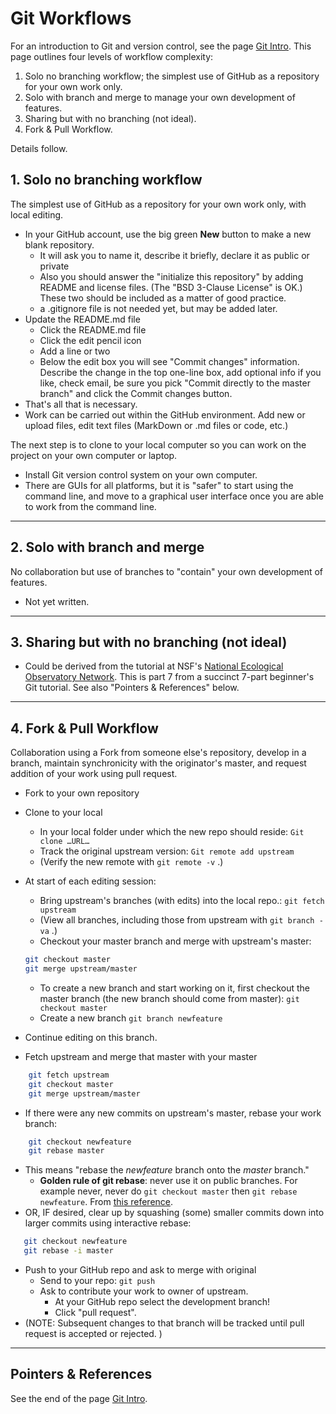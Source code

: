 # Git Workflows

For an introduction to Git and version control, see the page [Git Intro](git-intro.html). This page outlines four levels of workflow complexity:
1. Solo no branching workflow; the simplest use of GitHub as a repository for your own work only.
2. Solo with branch and merge to manage your own development of features.
3. Sharing but with no branching (not ideal).
4. Fork & Pull Workflow.

Details follow. 

## 1. Solo no branching workflow

The simplest use of GitHub as a repository for your own work only, with local editing.

- In your GitHub account, use the big green **New** button to make a new blank repository.
  - It will ask you to name it, describe it briefly, declare it as public or private
  - Also you should answer the "initialize this repository" by adding README and license files. (The "BSD 3-Clause License" is OK.) These two should be included as a matter of good practice. 
  - a .gitignore file is not needed yet, but may be added later.
- Update the README.md file
  - Click the README.md file
  - Click the edit pencil icon
  - Add a line or two
  - Below the edit box you will see "Commit changes" information. Describe the change in the top one-line box, add optional info if you like, check email, be sure you pick "Commit directly to the master branch" and click the Commit changes button.
- That's all that is necessary.
- Work can be carried out within the GitHub environment. Add new or upload files, edit text files (MarkDown or .md files or code, etc.) 

The next step is to clone to your local computer so you can work on the project on your own computer or laptop.

- Install Git version control system on your own computer.
- There are GUIs for all platforms, but it is "safer" to start using the command line, and move to a graphical user interface once you are able to work from the command line. 

---

## 2. Solo with branch and merge

No collaboration but use of branches to "contain" your own development of features.

- Not yet written.

---

## 3. Sharing but with no branching (not ideal)

- Could be derived from the tutorial at NSF's [National Ecological Observatory Network](https://www.neonscience.org/git-setup-remote). This is part 7 from a succinct 7-part beginner's Git tutorial. See also "Pointers & References" below. 

---

## 4. Fork & Pull Workflow

Collaboration using a Fork from someone else's repository, develop in a branch, maintain synchronicity with the originator's master, and request addition of your work using pull request. 

- Fork to your own repository
- Clone to your local 
  - In your local folder under which the new repo should reside: `Git clone …URL…`
  - Track the original upstream version: `Git remote add upstream`
  - (Verify the new remote with `git remote -v` .)
- At start of each editing session:
  - Bring upstream's branches (with edits) into the local repo.: `git fetch upstream`
  - (View all branches, including those from upstream with `git branch -va` .)
  - Checkout your master branch and merge with upstream's master: 
  
  ```bash
  git checkout master
  git merge upstream/master
  ```
  
  - To create a new branch and start working on it, first checkout the master branch (the new branch should come from master): `git checkout master`
  - Create a new branch `git branch newfeature`
- Continue editing on this branch.
- Fetch upstream and merge that master with your master

```bash
    git fetch upstream
    git checkout master
    git merge upstream/master
```

- If there were any new commits on upstream's master, rebase your work branch:

```bash
    git checkout newfeature
    git rebase master
```

- This means "rebase the _newfeature_ branch onto the _master_ branch."
  - **Golden rule of git rebase**: never use it on public branches. For example never, never do `git checkout master` then `git rebase newfeature`. From [this reference](https://www.atlassian.com/git/tutorials/merging-vs-rebasing#the-golden-rule-of-rebasing).
- OR, IF desired, clear up by squashing (some) smaller commits down into larger commits using interactive rebase:

```bash
   git checkout newfeature
   git rebase -i master
```

- Push to your GitHub repo and ask to merge with original 
  - Send to your repo: `git push`
  - Ask to contribute your work to owner of upstream.
    - At your GitHub repo select the development branch! 
    - Click "pull request". 
- (NOTE: Subsequent changes to that branch will be tracked until pull request is accepted or rejected. )

---

## Pointers & References

See the end of the page [Git Intro](git-intro.html).

